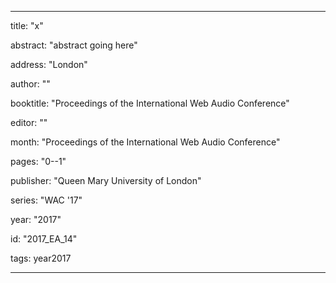 ---
      
title: "x" 
      
abstract: "abstract going here"
      
address: "London" 
      
author: "" 
      
booktitle: "Proceedings of the International Web Audio Conference" 
      
editor: "" 
      
month: "Proceedings of the International Web Audio Conference"
      
pages: "0--1" 
      
publisher: "Queen Mary University of London" 
      
series: "WAC '17"  
      
year: "2017" 
      
id: "2017_EA_14" 
      
tags: year2017 
      
---